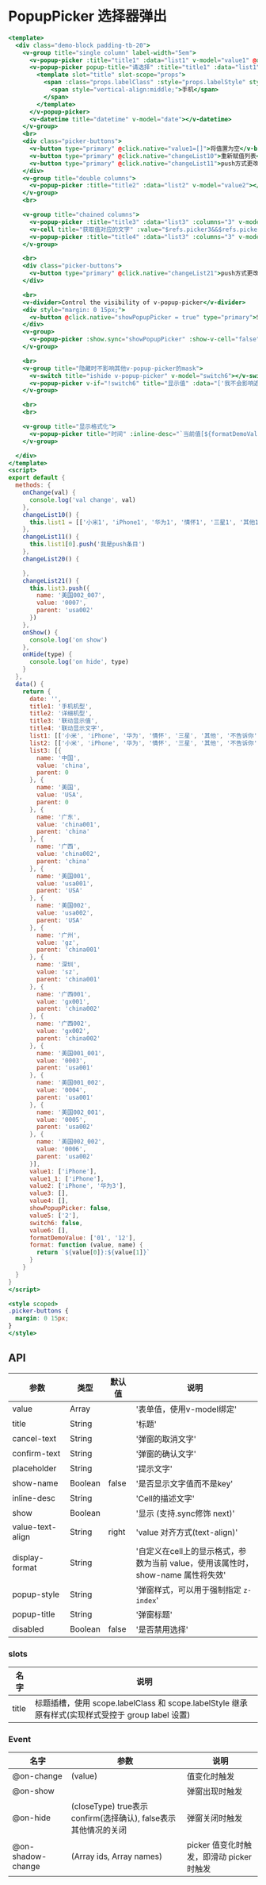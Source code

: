 # PopupPicker 选择器弹出


```handlebars
<template>
  <div class="demo-block padding-tb-20">
    <v-group title="single column" label-width="5em">
      <v-popup-picker :title="title1" :data="list1" v-model="value1" @on-show="onShow" @on-hide="onHide" @on-change="onChange" placeholder="请选择"></v-popup-picker>
      <v-popup-picker popup-title="请选择" :title="title1" :data="list1" v-model="value1_1" @on-show="onShow" @on-hide="onHide" @on-change="onChange" placeholder="请选择">
        <template slot="title" slot-scope="props">
          <span :class="props.labelClass" :style="props.labelStyle" style="height:24px;">
            <span style="vertical-align:middle;">手机</span>
          </span>
        </template>
      </v-popup-picker>
      <v-datetime title="datetime" v-model="date"></v-datetime>
    </v-group>
    <br>
    <div class="picker-buttons">
      <v-button type="primary" @click.native="value1=[]">将值置为空</v-button>
      <v-button type="primary" @click.native="changeList10">重新赋值列表</v-button>
      <v-button type="primary" @click.native="changeList11">push方式更改列表</v-button>
    </div>
    <v-group title="double columns">
      <v-popup-picker :title="title2" :data="list2" v-model="value2"></v-popup-picker>
    </v-group>
    <br>

    <v-group title="chained columns">
      <v-popup-picker :title="title3" :data="list3" :columns="3" v-model="value3" ref="picker3"></v-popup-picker>
      <v-cell title="获取值对应的文字" :value="$refs.picker3&&$refs.picker3.getNameValues()"></v-cell>
      <v-popup-picker :title="title4" :data="list3" :columns="3" v-model="value4" show-name></v-popup-picker>
    </v-group>

    <br>
    <div class="picker-buttons">
      <v-button type="primary" @click.native="changeList21">push方式更改列表</v-button>
    </div>

    <br>
    <v-divider>Control the visibility of v-popup-picker</v-divider>
    <div style="margin: 0 15px;">
      <v-button @click.native="showPopupPicker = true" type="primary">Show PopupPicker. value: {{value5 }}</v-button>
    </div>
    <v-group>
      <v-popup-picker :show.sync="showPopupPicker" :show-v-cell="false" title="TEST" :data="[['1', '2', '3', '4', '5']]" v-model="value5"></v-popup-picker>
    </v-group>

    <br>
    <v-group title="隐藏时不影响其他v-popup-picker的mask">
      <v-switch title="ishide v-popup-picker" v-model="switch6"></v-switch>
      <v-popup-picker v-if="!switch6" title="显示值" :data="['我不会影响遮罩层'.split('')]" v-model="value6"></v-popup-picker>
    </v-group>

    <br>
    <br>

    <v-group title="显示格式化">
      <v-popup-picker title="时间" :inline-desc="`当前值[${formatDemoValue}]`" v-model="formatDemoValue" :data="[['01','02','03'],['11','12','13']]" :display-format="format"></v-popup-picker>
    </v-group>

  </div>
</template>
<script>
export default {
  methods: {
    onChange(val) {
      console.log('val change', val)
    },
    changeList10() {
      this.list1 = [['小米1', 'iPhone1', '华为1', '情怀1', '三星1', '其他1', '不告诉你1']]
    },
    changeList11() {
      this.list1[0].push('我是push条目')
    },
    changeList20() {

    },
    changeList21() {
      this.list3.push({
        name: '美国002_007',
        value: '0007',
        parent: 'usa002'
      })
    },
    onShow() {
      console.log('on show')
    },
    onHide(type) {
      console.log('on hide', type)
    }
  },
  data() {
    return {
      date: '',
      title1: '手机机型',
      title2: '详细机型',
      title3: '联动显示值',
      title4: '联动显示文字',
      list1: [['小米', 'iPhone', '华为', '情怀', '三星', '其他', '不告诉你']],
      list2: [['小米', 'iPhone', '华为', '情怀', '三星', '其他', '不告诉你'], ['小米1', 'iPhone2', '华为3', '情怀4', '三星5', '其他6', '不告诉你7']],
      list3: [{
        name: '中国',
        value: 'china',
        parent: 0
      }, {
        name: '美国',
        value: 'USA',
        parent: 0
      }, {
        name: '广东',
        value: 'china001',
        parent: 'china'
      }, {
        name: '广西',
        value: 'china002',
        parent: 'china'
      }, {
        name: '美国001',
        value: 'usa001',
        parent: 'USA'
      }, {
        name: '美国002',
        value: 'usa002',
        parent: 'USA'
      }, {
        name: '广州',
        value: 'gz',
        parent: 'china001'
      }, {
        name: '深圳',
        value: 'sz',
        parent: 'china001'
      }, {
        name: '广西001',
        value: 'gx001',
        parent: 'china002'
      }, {
        name: '广西002',
        value: 'gx002',
        parent: 'china002'
      }, {
        name: '美国001_001',
        value: '0003',
        parent: 'usa001'
      }, {
        name: '美国001_002',
        value: '0004',
        parent: 'usa001'
      }, {
        name: '美国002_001',
        value: '0005',
        parent: 'usa002'
      }, {
        name: '美国002_002',
        value: '0006',
        parent: 'usa002'
      }],
      value1: ['iPhone'],
      value1_1: ['iPhone'],
      value2: ['iPhone', '华为3'],
      value3: [],
      value4: [],
      showPopupPicker: false,
      value5: ['2'],
      switch6: false,
      value6: [],
      formatDemoValue: ['01', '12'],
      format: function (value, name) {
        return `${value[0]}:${value[1]}`
      }
    }
  }
}
</script>

<style scoped>
.picker-buttons {
  margin: 0 15px;
}
</style>
```


## API

| 参数 | 类型 | 默认值 | 说明 |
| --- | --- | --- | --- |
| value | Array | | '表单值，使用v-model绑定' | 
| title | String | | '标题' | 
| cancel-text | String | | '弹窗的取消文字' | 
| confirm-text | String | | '弹窗的确认文字' | 
| placeholder | String | | '提示文字' | 
| show-name | Boolean | false | '是否显示文字值而不是key' | 
| inline-desc | String | | 'Cell的描述文字' | 
| show | Boolean | | '显示 (支持.sync修饰 next)' | 
| value-text-align | String | right | 'value 对齐方式(text-align)' | 
| display-format | String | | '自定义在cell上的显示格式，参数为当前 value，使用该属性时，show-name 属性将失效' | 
| popup-style | String | | '弹窗样式，可以用于强制指定 `z-index`' | 
| popup-title | String | | '弹窗标题' | 
| disabled | Boolean | false | '是否禁用选择' | 

### slots
| 名字 | 说明 |
| --- | --- |
| title | 标题插槽，使用 scope.labelClass 和 scope.labelStyle 继承原有样式(实现样式受控于 group label 设置) |

### Event 
| 名字 | 参数 | 说明 |
| --- | --- | --- |
| @on-change | (value) | 值变化时触发 |
| @on-show |  | 弹窗出现时触发 |
| @on-hide | (closeType) true表示confirm(选择确认), false表示其他情况的关闭 | 弹窗关闭时触发 |
| @on-shadow-change | (Array ids, Array names) | picker 值变化时触发，即滑动 picker 时触发	 |
